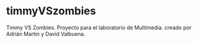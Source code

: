 # timmyVSzombies
Timmy VS Zombies. Proyecto para el laboratorio de Multimedia. creado por Adrián Martin y David Valbuena.
